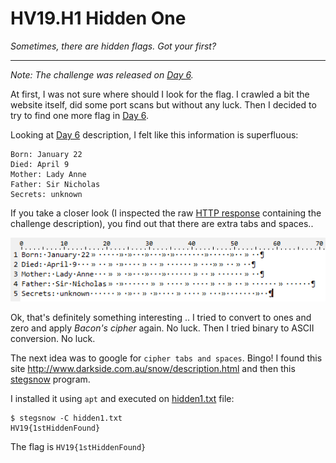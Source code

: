 # HV19.H1 Hidden One
_Sometimes, there are hidden flags. Got your first?_

---

_Note: The challenge was released on [Day 6](../day06/README.md)._
 
At first, I was not sure where should I look for the flag. I crawled a bit the website
itself, did some port scans but without any luck. Then I decided to try to find one
more flag in [Day 6](../day06/README.md).

Looking at [Day 6](../day06/README.md) description, I felt like this information is superfluous:
```
Born: January 22	     	 	   	   	 	       	     	  	  
Died: April 9   	  	 	    	  	      	   		  	  
Mother: Lady Anne   		 	   	   	      	  	      	  
Father: Sir Nicholas	 	      		    	    	  	  	      	      
Secrets: unknown      	 	  	 	    	    	   	       	  
```

If you take a closer look (I inspected the raw [HTTP response](http-response.json)
containing the challenge description), you find out that there are extra tabs and spaces..

![](hidden-whitespaces.png)

Ok, that's definitely something interesting .. I tried to convert to ones and zero and apply
_Bacon's cipher_ again. No luck. Then I tried binary to ASCII conversion. No luck.

The next idea was to google for `cipher tabs and spaces`. Bingo! I found this site
http://www.darkside.com.au/snow/description.html and then this
[stegsnow](http://manpages.ubuntu.com/manpages/bionic/man1/stegsnow.1.html) program.

I installed it using `apt` and executed on [hidden1.txt](hidden1.txt) file:
```
$ stegsnow -C hidden1.txt 
HV19{1stHiddenFound}
```

The flag is `HV19{1stHiddenFound}`